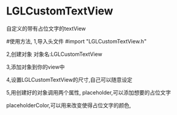 # LGLCustomTextView
自定义的带有占位文字的textView

#使用方法,
1,导入头文件
#import "LGLCustomTextView.h"

2,创建对象
对象名:LGLCustomTextView

3,添加对象到你的view中

4,设置LGLCustomTextView的尺寸,自己可以随意设定

5,用创建好的对象调用两个属性,
placeholder,可以添加想要的占位文字

placeholderColor,可以用来改变使得占位文字的颜色,


